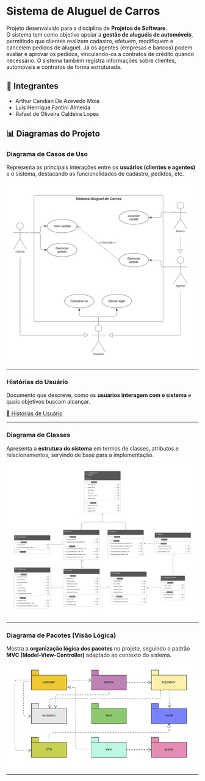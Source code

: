 # Sistema de Aluguel de Carros

Projeto desenvolvido para a disciplina de **Projetos de Software**.  
O sistema tem como objetivo apoiar a **gestão de aluguéis de automóveis**, permitindo que clientes realizem cadastro, efetuem, modifiquem e cancelem pedidos de aluguel. Já os agentes (empresas e bancos) podem avaliar e aprovar os pedidos, vinculando-os a contratos de crédito quando necessário. O sistema também registra informações sobre clientes, automóveis e contratos de forma estruturada.

## 👥 Integrantes
- Arthur Candian De Azevedo Moia
- Luis Henrique Fantini Almeida
- Rafael de Oliveira Caldeira Lopes

## 📊 Diagramas do Projeto

### Diagrama de Casos de Uso
Representa as principais interações entre os **usuários (clientes e agentes)** e o sistema, destacando as funcionalidades de cadastro, pedidos, etc.

![Diagrama de Casos de Uso](./docs/diagrama-de-casos-de-uso.png)

---

### Histórias do Usuário
Documento que descreve, como os **usuários interagem com o sistema** e quais objetivos buscam alcançar.

[📄 Histórias de Usuário](./docs/historias-de-usuario.pdf)

---

### Diagrama de Classes
Apresenta a **estrutura do sistema** em termos de classes, atributos e relacionamentos, servindo de base para a implementação.

![Diagrama de Classes](./docs/diagrama-de-classes.png)

---

### Diagrama de Pacotes (Visão Lógica)
Mostra a **organização lógica dos pacotes** no projeto, seguindo o padrão **MVC (Model-View-Controller)** adaptado ao contexto do sistema.

![Diagrama de Pacotes](./docs/diagrama-de-pacotes.png)

---